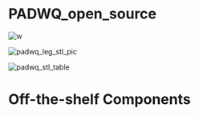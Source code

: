 # PADWQ_open_source

![w](https://user-images.githubusercontent.com/70566285/125389926-f228c300-e3dc-11eb-9061-e656afe31f64.gif)

![padwq_leg_stl_pic](https://user-images.githubusercontent.com/70566285/125389858-d3c2c780-e3dc-11eb-803d-d5112645f65b.PNG)

![padwq_stl_table](https://user-images.githubusercontent.com/70566285/125389885-e0472000-e3dc-11eb-81fe-fc685181a80e.PNG)

# Off-the-shelf Components


